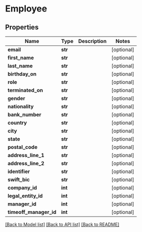 # Employee

## Properties
Name | Type | Description | Notes
------------ | ------------- | ------------- | -------------
**email** | **str** |  | [optional] 
**first_name** | **str** |  | [optional] 
**last_name** | **str** |  | [optional] 
**birthday_on** | **str** |  | [optional] 
**role** | **str** |  | [optional] 
**terminated_on** | **str** |  | [optional] 
**gender** | **str** |  | [optional] 
**nationality** | **str** |  | [optional] 
**bank_number** | **str** |  | [optional] 
**country** | **str** |  | [optional] 
**city** | **str** |  | [optional] 
**state** | **str** |  | [optional] 
**postal_code** | **str** |  | [optional] 
**address_line_1** | **str** |  | [optional] 
**address_line_2** | **str** |  | [optional] 
**identifier** | **str** |  | [optional] 
**swift_bic** | **str** |  | [optional] 
**company_id** | **int** |  | [optional] 
**legal_entity_id** | **int** |  | [optional] 
**manager_id** | **int** |  | [optional] 
**timeoff_manager_id** | **int** |  | [optional] 

[[Back to Model list]](../README.md#documentation-for-models) [[Back to API list]](../README.md#documentation-for-api-endpoints) [[Back to README]](../README.md)

